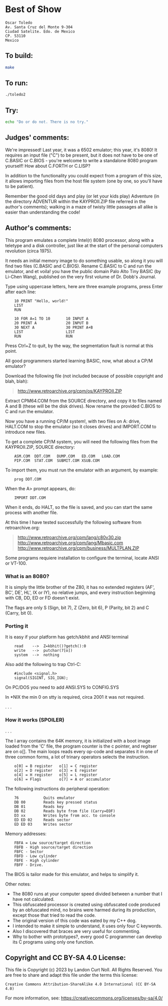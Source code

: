 # Best of Show

    Oscar Toledo
    Av. Santa Cruz del Monte 9-304
    Ciudad Satelite. Edo. de Mexico
    CP. 53110
    Mexico

## To build:

```sh
make
```

## To run:

```sh
./toledo2
```

## Try:

```sh
echo "Do or do not. There is no try."
```

## Judges' comments:

We're impressed! Last year, it was a 6502 emulator; this year,
it's 8080!  It requires an input file ("C") to be present, but
it does not have to be one of C.BASIC or C.BIOS - you're welcome
to write a standalone 8080 program yourself! How about C.FORTH
or C.LISP?

In addition to the functionality you could expect from a program
of this size, it allows importing files from the host file
system (one by one, so you'll have to be patient).

Remember the good old days and play (or let your kids play)
Adventure (in the directory ADVENTUR within the KAYPROII.ZIP
file referred in the author's comments); walking in a maze of
twisty little passages all alike is easier than understanding
the code!

## Author's comments:

This program emulates a complete Intel(r) 8080
processor, along with a teletype and a disk
controller, just like at the start of the personal
computers revolution (circa 1975).

It needs an initial memory image to do something
usable, so along it you will find two files
(C.BASIC and C.BIOS). Rename C.BASIC to C and run
the emulator, and et voila! you have the public
domain Palo Alto Tiny BASIC (by Li-Chen Wang),
published on the very first volume of Dr. Dobb's
Journal.

Type using uppercase letters, here are three example
programs, press Enter after each line:

        10 PRINT "Hello, world!"
        LIST
        RUN

        10 FOR A=1 TO 10       10 INPUT A
        20 PRINT A             20 INPUT B
        30 NEXT A              30 PRINT A+B
        LIST                   LIST
        RUN                    RUN

Press Ctrl+Z to quit, by the way, the segmentation fault is
normal at this point.

All good programmers started learning BASIC, now, what about a
CP/M emulator?

Download the following file (not included because of possible
copyright and blah, blah):

> <http://www.retroarchive.org/cpm/os/KAYPROII.ZIP>

Extract CPM64.COM from the SOURCE directory, and copy it to
files named A and B (these will be the disk drives). Now rename
the provided C.BIOS to C and run the emulator.

Now you have a running CP/M system!, with two files on A: drive,
HALT.COM to stop the emulator (so it closes drives) and IMPORT.COM
to introduce new files.

To get a complete CP/M system, you will need the following files
from the KAYPROII.ZIP, SOURCE directory:

        ASM.COM  DDT.COM   DUMP.COM   ED.COM   LOAD.COM
        PIP.COM  STAT.COM  SUBMIT.COM XSUB.COM

To import them, you must run the emulator with an argument, by
example:

        prog DDT.COM

When the A> prompt appears, do:

        IMPORT DDT.COM

When it ends, do HALT, so the file is saved, and you can start
the same process with another file.

At this time I have tested successfully the following software
from retroarchive.org:

> <http://www.retroarchive.org/cpm/lang/c80v30.zip>
> <http://www.retroarchive.org/cpm/lang/Mbasic.com>
> <http://www.retroarchive.org/cpm/business/MULTPLAN.ZIP>

Some programs requiere installation to configure the terminal,
locate ANSI or VT-100.

### What is an 8080?

It is simply the little brother of the Z80, it has no extended
registers (AF', BC', DE', HL', IX or IY), no relative jumps,
and every instruction beginning with CB, DD, ED or FD doesn't
exist.

The flags are only S (Sign, bit 7), Z (Zero, bit 6), P (Parity,
bit 2) and C (Carry, bit 0).

### Porting it

It is easy if your platform has getch/kbhit and
ANSI terminal

        read    -->  Z=kbhit()?getch():0
        write   -->  putchar(7[o])
        system  -->  nothing

Also add the following to trap Ctrl-C:

        #include <signal.h>
        signal(SIGINT, SIG_IGN);

On PC/DOS you need to add ANSI.SYS to CONFIG.SYS

In *NIX the min 0 on stty is required, circa 2001
it was not required.

.
.
.

### How it works (SPOILER)

.
.
.

The l array contains the 64K memory, it is initialized with a
boot image loaded from the 'C' file, the program counter is the
c pointer, and regitser are on o[]. The main loops reads every
op-code and separates it in one of three common forms, a lot
of trinary operators selects the instruction.

        o[0] = B register   o[1] = C register
        o[2] = D register   o[3] = E register
        o[4] = H register   o[5] = L register
        o[6] = Flags        o[7] = A or accumulator

The following instructions do peripheral operation:

        76           Quits emulator
        DB 00        Reads key pressed status
        DB 01        Reads key
        DB 02        Reads byte from file (Carry=EOF)
        D3 xx        Writes byte from acc. to console
        ED ED 02     Reads sector
        ED ED 03     Writes sector

Memory addresses:

        FBFA = Low source/target direction
        FBFB - High source/target direction
        FBFC - Sector
        FBFD - Low cylinder
        FBFE - High cylinder
        FBFF - Drive.

The BIOS is tailor made for this emulator, and helps to simplify it.

Other notes:

- The 8080 runs at your computer speed divided
  between a number that I have not calculated.
- This obfuscated processor is created using
  obfuscated code produced by an obfuscated mind,
  no brains were harmed during its production,
  except those that tried to read the code.
- The original version of this code was eated
  by my C++ dog.
- I intended to make it simple to understand,
  it uses only four C keywords.
- Also I discovered that braces are very useful
  for commenting.
- Why to bother with prototypes?, every good C
  programmer can develop its C programs using
  only one function.

## Copyright and CC BY-SA 4.0 License:

This file is Copyright (c) 2023 by Landon Curt Noll.  All Rights Reserved.
You are free to share and adapt this file under the terms this license:

    Creative Commons Attribution-ShareAlike 4.0 International (CC BY-SA 4.0)

For more information, see: https://creativecommons.org/licenses/by-sa/4.0/
